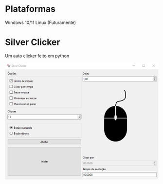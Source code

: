 # Plataformas

Windows 10/11
Linux (Futuramente)


# Silver Clicker

Um auto clicker feito em python

![Silver Clicker](imagens/programa.png) 
